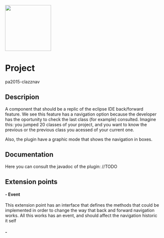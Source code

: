  <img src="https://github.com/TiagoCMS/pa2015-clazznav/blob/master/pa.iscde.clazznav/images/navigator_icon.png" width="150px">

# Project
  pa2015-clazznav

## Descripion
  A component that should be a replic of the eclipse IDE back/forward feature. We see this feature has a navigation option because the developer has the oportunity to check the last class (for example) consulted. Imagine this: you jumped 20 classes of your project, and you want to know the previous or the previous class you acessed of your current one.
  
  Also, the plugin have a graphic mode that shows the navigation in boxes.
  
## Documentation

Here you can consult the javadoc of the plugin:
//TODO

## Extension points

#### - Event

This extension point has an interface that defines the methods that could be implemented
in order to change the way that back and forward navigation works. All this works has an event, and should affect the navigation historic it self

#### - 
